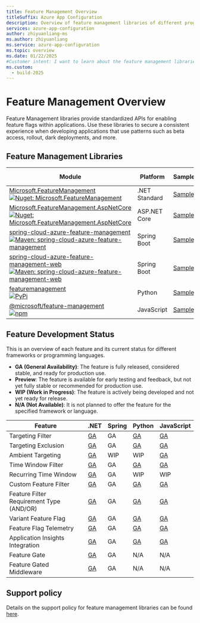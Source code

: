 ```yaml
---
title: Feature Management Overview
titleSuffix: Azure App Configuration
description: Overview of feature management libraries of different programming languages.
services: azure-app-configuration
author: zhiyuanliang-ms
ms.author: zhiyuanliang
ms.service: azure-app-configuration
ms.topic: overview
ms.date: 01/22/2025
#Customer intent: I want to learn about the feature management libraries of different languages, specifically to track their feature development status.
ms.custom:
  - build-2025
---
```


# Feature Management Overview

Feature Management libraries provide standardized APIs for enabling feature flags within applications. Use these libraries to secure a consistent experience when developing applications that use patterns such as beta access, rollout, dark deployments, and more.

## Feature Management Libraries

Module | Platform | Sample | Release Notes
------ | -------- | ------ | -------------
[Microsoft.FeatureManagement](https://github.com/microsoft/FeatureManagement-Dotnet)<br/>[![Nuget: Microsoft.FeatureManagement](https://img.shields.io/nuget/v/Microsoft.FeatureManagement.svg?color=blue)](https://www.nuget.org/packages/Microsoft.FeatureManagement)| .NET Standard | [Sample](https://github.com/microsoft/FeatureManagement-Dotnet/tree/main/examples) | [Release Notes](https://github.com/Azure/AppConfiguration/blob/main/releaseNotes/Microsoft.Featuremanagement.md)
[Microsoft.FeatureManagement.AspNetCore](https://github.com/microsoft/FeatureManagement-Dotnet)<br/>[![Nuget: Microsoft.FeatureManagement.AspNetCore](https://img.shields.io/nuget/v/Microsoft.FeatureManagement.AspNetCore.svg?color=blue)](https://www.nuget.org/packages/Microsoft.FeatureManagement.AspNetCore) | ASP&#46;NET Core | [Sample](https://github.com/microsoft/FeatureManagement-Dotnet/tree/main/examples) | [Release Notes](https://github.com/Azure/AppConfiguration/blob/main/releaseNotes/Microsoft.Featuremanagement.md)
[spring-cloud-azure-feature-management](https://github.com/Azure/azure-sdk-for-java/tree/main/sdk/spring/spring-cloud-azure-feature-management)<br/>[![Maven: spring-cloud-azure-feature-management](https://img.shields.io/maven-central/v/com.azure.spring/spring-cloud-azure-feature-management.svg?color=blue)](https://search.maven.org/artifact/com.azure.spring/spring-cloud-azure-feature-management) | Spring Boot | [Sample](https://github.com/Azure-Samples/azure-spring-boot-samples/tree/main/appconfiguration/spring-cloud-azure-feature-management/spring-cloud-azure-feature-management-sample) | [Release Notes](https://github.com/Azure/AppConfiguration/blob/main/releaseNotes/SpringCloudAzureFeatureManagement.md)
[spring-cloud-azure-feature-management-web](https://github.com/Azure/azure-sdk-for-java/tree/main/sdk/spring/spring-cloud-azure-feature-management-web)<br/>[![Maven: spring-cloud-azure-feature-management-web](https://img.shields.io/maven-central/v/com.azure.spring/spring-cloud-azure-feature-management-web.svg?color=blue)](https://search.maven.org/artifact/com.azure.spring/spring-cloud-azure-feature-management-web) | Spring Boot | [Sample](https://github.com/Azure-Samples/azure-spring-boot-samples/tree/main/appconfiguration/spring-cloud-azure-feature-management-web/spring-cloud-azure-feature-management-web-sample) | [Release Notes](https://github.com/Azure/AppConfiguration/blob/main/releaseNotes/SpringCloudAzureFeatureManagement.md)
[featuremanagement](https://github.com/microsoft/FeatureManagement-Python)<br/>[![PyPi](https://img.shields.io/pypi/v/FeatureManagement?color=blue)](https://pypi.org/project/FeatureManagement/) | Python | [Sample](https://github.com/microsoft/FeatureManagement-Python/tree/main/samples) | [Release Notes](https://github.com/Azure/AppConfiguration/blob/main/releaseNotes/PythonFeatureManagement.md)
[@microsoft/feature-management](https://github.com/microsoft/FeatureManagement-JavaScript)<br/>[![npm](https://img.shields.io/npm/v/@microsoft/feature-management?color=blue)](https://www.npmjs.com/package/@microsoft/feature-management) | JavaScript | [Sample](https://github.com/microsoft/FeatureManagement-JavaScript/tree/main/examples) | [Release Notes](https://github.com/Azure/AppConfiguration/blob/main/releaseNotes/JavaScriptFeatureManagement.md)

## Feature Development Status

This is an overview of each feature and its current status for different frameworks or programming languages.  

- **GA (General Availability)**: The feature is fully released, considered stable, and ready for production use.  
- **Preview**: The feature is available for early testing and feedback, but not yet fully stable or recommended for production use.  
- **WIP (Work in Progress)**: The feature is actively being developed and not yet ready for release.
- **N/A (Not Available)**: It is not planned to offer the feature for the specified framework or language.

Feature | .NET | Spring | Python | JavaScript
------- | ---- | ------ | ------ | ----------
Targeting Filter | [GA](./feature-management-dotnet-reference.md#targeting) | GA | [GA](./feature-management-python-reference.md#targeting) | [GA](./feature-management-javascript-reference.md#targeting)
Targeting Exclusion | [GA](./feature-management-dotnet-reference.md#targeting-exclusion) | GA | [GA](./feature-management-python-reference.md#targeting-exclusion) | [GA](./feature-management-javascript-reference.md#targeting-exclusion)
Ambient Targeting | [GA](./feature-management-dotnet-reference.md#targeting-in-a-web-application) | WIP | WIP | [GA](./feature-management-javascript-reference.md#targeting-in-a-web-application)
Time Window Filter | [GA](./feature-management-dotnet-reference.md#microsofttimewindow) | GA | [GA](./feature-management-python-reference.md#microsofttimewindow) | [GA](./feature-management-javascript-reference.md#microsofttimewindow)
Recurring Time Window | [GA](./feature-management-dotnet-reference.md#microsofttimewindow) | GA | WIP | WIP
Custom Feature Filter | [GA](./feature-management-dotnet-reference.md#implement-a-feature-filter) | GA | [GA](./feature-management-python-reference.md#implementing-a-feature-filter) | [GA](./feature-management-javascript-reference.md#implementing-a-feature-filter)
Feature Filter Requirement Type (AND/OR) | [GA](./feature-management-dotnet-reference.md#requirement-type) | GA | [GA](./feature-management-python-reference.md#requirement-type) | [GA](./feature-management-javascript-reference.md#requirement-type)
Variant Feature Flag | [GA](./feature-management-dotnet-reference.md#variants) | GA | [GA](./feature-management-python-reference.md#variants) | [GA](./feature-management-javascript-reference.md#variants)
Feature Flag Telemetry | [GA](./feature-management-dotnet-reference.md#telemetry) | GA | [GA](./feature-management-python-reference.md#telemetry) | [GA](./feature-management-javascript-reference.md#telemetry)
Application Insights Integration | [GA](./feature-management-dotnet-reference.md#application-insights-telemetry) | GA | [GA](./feature-management-python-reference.md#application-insights-telemetry) | [GA](./feature-management-javascript-reference.md#application-insights-integration)
Feature Gate | [GA](./feature-management-dotnet-reference.md#controllers-and-actions) | GA | N/A | N/A
Feature Gated Middleware | [GA](./feature-management-dotnet-reference.md#application-building) | GA | N/A | N/A

## Support policy

Details on the support policy for feature management libraries can be found [here](./client-library-support-policy.md).